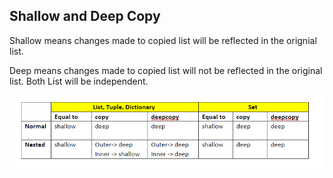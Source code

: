 ## Shallow and Deep Copy

Shallow means changes made to copied list will be reflected in the orignial list.

Deep means changes made to copied list will not be reflected in the original list.
Both List will be independent.


![img.png](img.png)